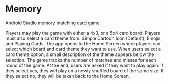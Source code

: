 # Memory
Android Studio memory matching card game.

Players may play the game with either a 4x3, or a 5x4 card board. Players must also select a card theme from: Simple Cartoon Icon (Default), Emojis, and Playing Cards. The app opens to the Home Screen where players can select which board and card theme they want to use. When users select a card theme option, a small description of the theme appears below the selection. The game tracks the number of matches and misses for each round of the game. At the end, users are asked if they want to play again. If they select yes, they will play on a newly shuffled board of the same size. If they select no, they will be taken back to the Home Screen. 
